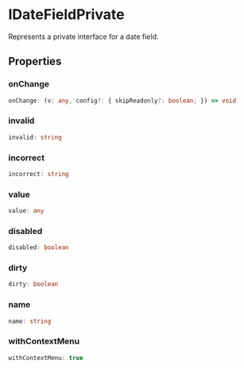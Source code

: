 # IDateFieldPrivate

Represents a private interface for a date field.

## Properties

### onChange

```ts
onChange: (v: any, config?: { skipReadonly?: boolean; }) => void
```

### invalid

```ts
invalid: string
```

### incorrect

```ts
incorrect: string
```

### value

```ts
value: any
```

### disabled

```ts
disabled: boolean
```

### dirty

```ts
dirty: boolean
```

### name

```ts
name: string
```

### withContextMenu

```ts
withContextMenu: true
```
